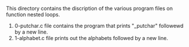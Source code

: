 This directory contains the discription of the various program files on function nested loops.

1. 0-putchar.c file contains the program that prints "_putchar" followewd by a new line.
2. 1-alphabet.c file prints out the alphabets followed by a new line.
